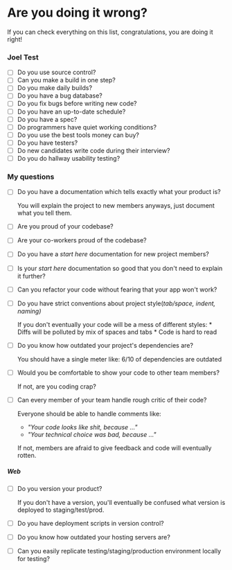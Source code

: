 # Are you doing it wrong?

If you can check everything on this list, congratulations, you are doing it right!

### Joel Test

- [ ] Do you use source control?
- [ ] Can you make a build in one step?
- [ ] Do you make daily builds?
- [ ] Do you have a bug database?
- [ ] Do you fix bugs before writing new code?
- [ ] Do you have an up-to-date schedule?
- [ ] Do you have a spec?
- [ ] Do programmers have quiet working conditions?
- [ ] Do you use the best tools money can buy?
- [ ] Do you have testers?
- [ ] Do new candidates write code during their interview?
- [ ] Do you do hallway usability testing?

### My questions

- [ ] Do you have a documentation which tells exactly what your product is?

    You will explain the project to new members anyways, just document what you tell them.

- [ ] Are you proud of your codebase?
- [ ] Are your co-workers proud of the codebase?
- [ ] Do you have a *start here* documentation for new project members?
- [ ] Is your *start here* documentation so good that you don't need to explain it further?
- [ ] Can you refactor your code without fearing that your app won't work?
- [ ] Do you have strict conventions about project style(*tab/space, indent, naming)*

    If you don't eventually your code will be a mess of different styles:
        * Diffs will be polluted by mix of spaces and tabs
        * Code is hard to read

- [ ] Do you know how outdated your project's dependencies are?

    You should have a single meter like: 6/10 of dependencies are outdated

- [ ] Would you be comfortable to show your code to other team members?

    If not, are you coding crap?

- [ ] Can every member of your team handle rough critic of their code?

    Everyone should be able to handle comments like:

    * *"Your code looks like shit, because ..."*
    * *"Your technical choice was bad, because ..."*

    If not, members are afraid to give feedback and code will eventually rotten.

##### Web

- [ ] Do you version your product?

    If you don't have a version, you'll eventually be confused what version is deployed to staging/test/prod.

- [ ] Do you have deployment scripts in version control?
- [ ] Do you know how outdated your hosting servers are?
- [ ] Can you easily replicate testing/staging/production environment locally for testing?
